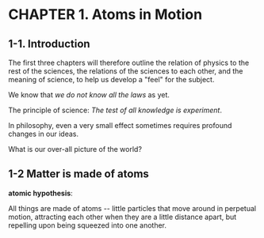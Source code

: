 # CHAPTER 1. Atoms in Motion

## 1-1. Introduction

The first three chapters will therefore outline the relation of physics to the rest of the sciences, the relations of the sciences to each other, and the meaning of science, to help us develop a "feel" for the subject.

We know that *we do not know all the laws* as yet.

The principle of science: *The test of all knowledge is experiment*.

In philosophy, even a very small effect sometimes requires profound changes in our ideas.



What is our over-all picture of the world?

## 1-2 Matter is made of atoms

**atomic hypothesis**:

All things are made of atoms -- little particles that move around in perpetual motion, attracting each other when they are a little distance apart, but repelling upon being squeezed into one another.



